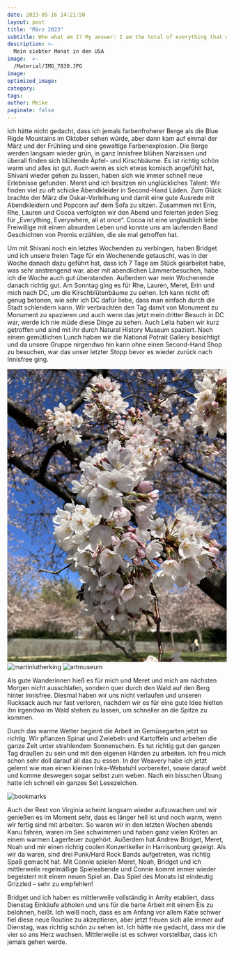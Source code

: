 ```yaml
---
date: 2023-05-16 14:21:50
layout: post
title: "März 2023"
subtitle: Who what am I? My answer: I am the total of everything that went before me, of all I have been seen done, of everything done-to-me. I am everyone everything whose being-in-the-world affected was affected by mine. I am anything that happens after I’ve gone which would not have happened if I had not come. Nor am I particular exceptional in this matter – Ein Frühlingsanfang.
description: >-
  Mein siebter Monat in den USA
image:  >-
  /Material/IMG_7830.JPG
image:
optimized_image:
category:
tags:
author: Meike
paginate: false
---
```




Ich hätte nicht gedacht, dass ich jemals farbenfroherer Berge als die Blue Rigde Mountains im Oktober sehen würde, aber dann kam auf einmal der März und der Frühling und eine gewaltige Farbenexplosion. Die Berge werden langsam wieder grün, in ganz Innisfree blühen Narzissen und überall finden sich blühende Äpfel- und Kirschbäume. Es ist richtig schön warm und alles ist gut.
Auch wenn es sich etwas komisch angefühlt hat, Shivani wieder gehen zu lassen, haben sich wie immer schnell neue Erlebnisse gefunden. Meret und ich besitzen ein unglückliches Talent: Wir finden viel zu oft schicke Abendkleider in Second-Hand Läden. Zum Glück brachte der März die Oskar-Verleihung und damit eine gute Ausrede mit Abendkleidern und Popcorn auf dem Sofa zu sitzen. Zusammen mit Erin, Rhe, Lauren und Cocoa verfolgten wir den Abend und feierten jeden Sieg für „Everything, Everywhere, all at once“. Cocoa ist eine unglaublich liebe Freiwillige mit einem absurden Leben und konnte uns am laufenden Band Geschichten von Promis erzählen, die sie mal getroffen hat.


Um mit Shivani noch ein letztes Wochenden zu verbingen, haben Bridget und ich unsere freien Tage für ein Wochenende getauscht, was in der Woche danach dazu geführt hat, dass ich 7 Tage am Stück gearbeitet habe, was sehr anstrengend war, aber mit abendlichen Lämmerbesuchen, habe ich die Woche auch gut überstanden. Außerdem war mein Wochenende danach richtig gut. Am Sonntag ging es für Rhe, Lauren, Meret, Erin und mich nach DC, um die Kirschblütenbäume zu sehen. Ich kann nicht oft genug betonen, wie sehr ich DC dafür liebe, dass man einfach durch die Stadt schlendern kann. Wir verbrachten den Tag damit von Monument zu Monument zu spazieren und auch wenn das jetzt mein dritter Besuch in DC war, werde ich nie müde diese Dinge zu sehen. Auch Lelia haben wir kurz getroffen und sind mit ihr durch Natural History Museum spaziert. Nach einem gemütlichen Lunch haben wir die National Potrait Gallery besichtigt und da unsere Gruppe nirgendwo hin kann ohne einen Second-Hand Shop zu besuchen, war das unser letzter Stopp bevor es wieder zurück nach Innisfree ging. 

<img src="/Material/IMG_7830.JPG" alt="cherry blossom">
<img src="/Material/IMG_7822.JPG" alt="martinlutherking">
<img src="/Material/IMG_7843.JPG" alt="artmuseum">

Als gute Wanderinnen hieß es für mich und Meret und mich am nächsten Morgen nicht ausschlafen, sondern quer durch den Wald auf den Berg hinter Innisfree. Diesmal haben wir uns nicht verlaufen und unseren Rucksack auch nur fast verloren, nachdem wir es für eine gute Idee hielten ihn irgendwo im Wald stehen zu lassen, um schneller an die Spitze zu kommen. 

Durch das warme Wetter beginnt die Arbeit im Gemüsegarten jetzt so richtig. Wir pflanzen Spinat und Zwiebeln und Kartoffeln und arbeiten die ganze Zeit unter strahlendem Sonnenschein. Es tut richtig gut den ganzen Tag draußen zu sein und mit den eigenen Händen zu arbeiten. Ich freu mich schon sehr doll darauf all das zu essen. In der Weavery habe ich jetzt gelernt wie man einen kleinen Inka-Webstuhl vorbereitet, sowie darauf webt und komme deswegen sogar selbst zum weben. Nach ein bisschen Übung hatte ich schnell ein ganzes Set Lesezeichen. 

<img src="/Material/IMG_7984.JPG" alt="bookmarks">

Auch der Rest von Virginia scheint langsam wieder aufzuwachen und wir genießen es im Moment sehr, dass es länger hell ist und noch warm, wenn wir fertig sind mit arbeiten. So waren wir in den letzten Wochen abends Kanu fahren, waren im See schwimmen und haben ganz vielen Kröten an einem warmen Lagerfeuer zugehört. Außerdem hat Andrew Bridget, Meret, Noah und mir einen richtig coolen Konzertkeller in Harrisonburg gezeigt. Als wir da waren, sind drei Punk/Hard Rock Bands aufgetreten, was richtig Spaß gemacht hat. Mit Connie spielen Meret, Noah, Bridget und ich mittlerweile regelmäßige Spieleabende und Connie kommt immer wieder begeistert mit einem neuen Spiel an. Das Spiel des Monats ist eindeutig Grizzled – sehr zu empfehlen!

Bridget und ich haben es mittlerweile vollständig in Amity etabliert, dass Dienstag Einkäufe abholen und uns für die harte Arbeit mit einem Eis zu belohnen, heißt. Ich weiß noch, dass es am Anfang vor allem Katie schwer fiel diese neue Routine zu akzeptieren, aber jetzt freuen sich alle immer auf Dienstag, was richtig schön zu sehen ist. Ich hätte nie gedacht, dass mir die vier so ans Herz wachsen. Mittlerweile ist es schwer vorstellbar, dass ich jemals gehen werde.
